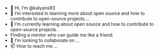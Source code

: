 - 👋 Hi, I’m @kalyans93
- 👀 I’m interested in learning more about open source and how to contribute to open-source projects....
- 🌱 I’m currently learning about open source and how to contribute to open-source projects.
-    Finding a mentor who can guide me like a friend.
- 💞️ I’m looking to collaborate on ...
- 📫 How to reach me ...

<!---
kalyans93/kalyans93 is a ✨ special ✨ repository because its `README.md` (this file) appears on your GitHub profile.
You can click the Preview link to take a look at your changes.
--->
